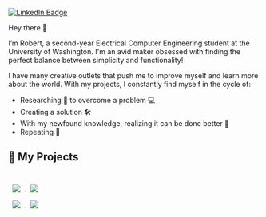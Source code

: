 [![LinkedIn Badge](https://img.shields.io/badge/LinkedIn-Profile-informational?style=flat&logo=linkedin&logoColor=white&color=0D76A8)](https://www.linkedin.com/in/robertheilemann/)

Hey there 👋

I’m Robert, a second-year Electrical Computer Engineering student at the University of Washington. I'm an avid maker obsessed with finding the perfect balance between simplicity and functionality! 

I have many creative outlets that push me to improve myself and learn more about the world. With my projects, I constantly find myself in the cycle of:
- Researching 📖 to overcome a problem 💻
- Creating a solution 🛠️
- With my newfound knowledge, realizing it can be done better  🧠
- Repeating 🔁

## 📌 My Projects

<br>

<a href="https://github.com/RobertRHeilemann/ARUW-Projects">
  <img align="center" style="margin:0.5rem" src="https://github-readme-stats.vercel.app/api/pin/?username=robertrheilemann&repo=ARUW-Projects&title_color=ffffff&text_color=c9cacc&icon_color=4AB197&bg_color=1A2B34" />
</a>

<a href="https://github.com/RobertRHeilemann/1999-GS300-Manual-Swap">
  <img align="center" style="margin:0.5rem" src="https://github-readme-stats.vercel.app/api/pin/?username=robertrheilemann&repo=1999-GS300-Manual-Swap&title_color=ffffff&text_color=c9cacc&icon_color=4AB197&bg_color=1A2B34" />
</a>

<br>

<a href="https://github.com/RobertRHeilemann/Trading-Algorithms">
  <img align="center" style="margin:0.5rem" src="https://github-readme-stats.vercel.app/api/pin/?username=robertrheilemann&repo=Trading-Algorithms&title_color=ffffff&text_color=c9cacc&icon_color=4AB197&bg_color=1A2B34" />
</a>

<a href="https://github.com/RobertRHeilemann/Nixie-Clock">
  <img align="center" style="margin:0.5rem" src="https://github-readme-stats.vercel.app/api/pin/?username=robertrheilemann&repo=Nixie-Clock&title_color=ffffff&text_color=c9cacc&icon_color=4AB197&bg_color=1A2B34" />
</a>

<br>
<br>

